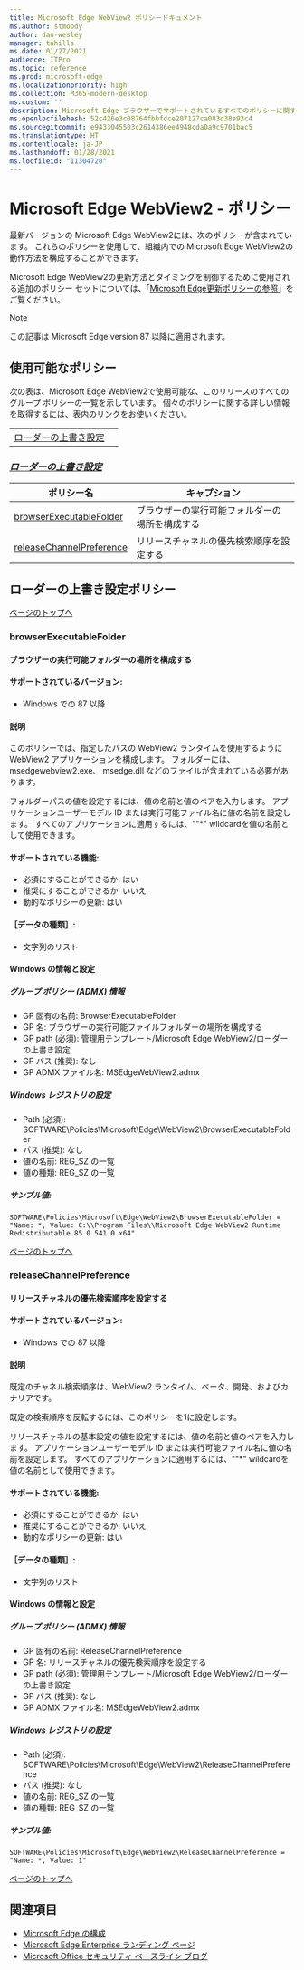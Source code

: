 ```yaml
---
title: Microsoft Edge WebView2 ポリシードキュメント
ms.author: stmoody
author: dan-wesley
manager: tahills
ms.date: 01/27/2021
audience: ITPro
ms.topic: reference
ms.prod: microsoft-edge
ms.localizationpriority: high
ms.collection: M365-modern-desktop
ms.custom: ''
description: Microsoft Edge ブラウザーでサポートされているすべてのポリシーに関する Windows と Mac のドキュメント
ms.openlocfilehash: 52c426e3c08764fbbfdce207127ca083d38a93c4
ms.sourcegitcommit: e9433045503c2614386ee4948cda0a9c9701bac5
ms.translationtype: HT
ms.contentlocale: ja-JP
ms.lasthandoff: 01/28/2021
ms.locfileid: "11304720"
---
```

# Microsoft Edge WebView2 - ポリシー

最新バージョンの Microsoft Edge WebView2には、次のポリシーが含まれています。 これらのポリシーを使用して、組織内での Microsoft Edge WebView2の動作方法を構成することができます。

Microsoft Edge WebView2の更新方法とタイミングを制御するために使用される追加のポリシー セットについては、「[Microsoft Edge更新ポリシーの参照](microsoft-edge-update-policies.md)」をご覧ください。

> [!NOTE]
> この記事は Microsoft Edge version 87 以降に適用されます。

## 使用可能なポリシー

次の表は、Microsoft Edge WebView2で使用可能な、このリリースのすべてのグループ ポリシーの一覧を示しています。 個々のポリシーに関する詳しい情報を取得するには、表内のリンクをお使いください。

|||
|-|-|
|[ローダーの上書き設定](#loader-override-settings)|

### [*ローダーの上書き設定*](#loader-override-settings-policies)

|ポリシー名|キャプション|
|-|-|
|[browserExecutableFolder](#browserexecutablefolder)|ブラウザーの実行可能フォルダーの場所を構成する|
|[releaseChannelPreference](#releasechannelpreference)|リリースチャネルの優先検索順序を設定する|




  ## ローダーの上書き設定ポリシー

  [ページのトップへ](#microsoft-edge-webview2---policies)

  ### browserExecutableFolder

  #### ブラウザーの実行可能フォルダーの場所を構成する

  
  
  #### サポートされているバージョン:

  - Windows での 87 以降

  #### 説明

  このポリシーでは、指定したパスの WebView2 ランタイムを使用するように WebView2 アプリケーションを構成します。 フォルダーには、msedgewebview2.exe、 msedge.dll などのファイルが含まれている必要があります。

フォルダーパスの値を設定するには、値の名前と値のペアを入力します。 アプリケーションユーザーモデル ID または実行可能ファイル名に値の名前を設定します。 すべてのアプリケーションに適用するには、""*" wildcardを値の名前として使用できます。

  #### サポートされている機能:

  - 必須にすることができるか: はい
  - 推奨にすることができるか: いいえ
  - 動的なポリシーの更新: はい

  #### ［データの種類］:

  - 文字列のリスト

  #### Windows の情報と設定

  ##### グループ ポリシー (ADMX) 情報

  - GP 固有の名前: BrowserExecutableFolder
  - GP 名: ブラウザーの実行可能ファイルフォルダーの場所を構成する
  - GP path (必須): 管理用テンプレート/Microsoft Edge WebView2/ローダーの上書き設定
  - GP パス (推奨): なし
  - GP ADMX ファイル名: MSEdgeWebView2.admx

  ##### Windows レジストリの設定

  - Path (必須): SOFTWARE\Policies\Microsoft\Edge\WebView2\BrowserExecutableFolder
  - パス (推奨): なし
  - 値の名前: REG_SZ の一覧
  - 値の種類: REG_SZ の一覧

  ##### サンプル値:

```
SOFTWARE\Policies\Microsoft\Edge\WebView2\BrowserExecutableFolder = "Name: *, Value: C:\\Program Files\\Microsoft Edge WebView2 Runtime Redistributable 85.0.541.0 x64"

```

  

  [ページのトップへ](#microsoft-edge-webview2---policies)

  ### releaseChannelPreference

  #### リリースチャネルの優先検索順序を設定する

  
  
  #### サポートされているバージョン:

  - Windows での 87 以降

  #### 説明

  既定のチャネル検索順序は、WebView2 ランタイム、ベータ、開発、およびカナリアです。

既定の検索順序を反転するには、このポリシーを1に設定します。

リリースチャネルの基本設定の値を設定するには、値の名前と値のペアを入力します。 アプリケーションユーザーモデル ID または実行可能ファイル名に値の名前を設定します。 すべてのアプリケーションに適用するには、""*" wildcardを値の名前として使用できます。

  #### サポートされている機能:

  - 必須にすることができるか: はい
  - 推奨にすることができるか: いいえ
  - 動的なポリシーの更新: はい

  #### ［データの種類］:

  - 文字列のリスト

  #### Windows の情報と設定

  ##### グループ ポリシー (ADMX) 情報

  - GP 固有の名前: ReleaseChannelPreference
  - GP 名: リリースチャネルの優先検索順序を設定する
  - GP path (必須): 管理用テンプレート/Microsoft Edge WebView2/ローダーの上書き設定
  - GP パス (推奨): なし
  - GP ADMX ファイル名: MSEdgeWebView2.admx

  ##### Windows レジストリの設定

  - Path (必須): SOFTWARE\Policies\Microsoft\Edge\WebView2\ReleaseChannelPreference
  - パス (推奨): なし
  - 値の名前: REG_SZ の一覧
  - 値の種類: REG_SZ の一覧

  ##### サンプル値:

```
SOFTWARE\Policies\Microsoft\Edge\WebView2\ReleaseChannelPreference = "Name: *, Value: 1"

```

  

  [ページのトップへ](#microsoft-edge-webview2---policies)


## 関連項目

- [Microsoft Edge の構成](configure-microsoft-edge.md)
- [Microsoft Edge Enterprise ランディング ページ](https://aka.ms/EdgeEnterprise)
- [Microsoft Office セキュリティ ベースライン ブログ](https://techcommunity.microsoft.com/t5/microsoft-security-baselines/bg-p/Microsoft-Security-Baselines)